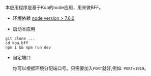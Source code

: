 本应用程序是基于Koa的node应用，用来做BFF。

- 环境依赖
  [node version > 7.6.0](https://github.com/koajs/koa#installation)

- 启动本应用

```shell
git clone ...
cd koa_bff
npm i && npm run dev
```

- 自定端口

  你可以根据环境分配端口号。只需要加入`PORT`就好,例如: `PORT=1919`。